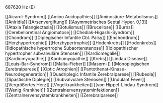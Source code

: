 687620 Hz (E)

[[Aicardi-Syndrom]]
[[Amino Acidopathies]]
[[Aminosäure-Metabolismus]]
[[Aniridia]]
[[Arsenvergiftung]]
[[Asymmetrisches Septal Hyper. 0,13]]
[[Ataxia Telangiectasia]]
[[Botulismus]]
[[Brucellose]]
[[Burns]]
[[Cerebelloretinal Angiomatose]]
[[Chediak-Higashi-Syndrom]]
[[Chondrom]]
[[Diplegischer Infantile Cbl. Palsy]]
[[Enchondrom]]
[[Herzhypertrophie]]
[[Herzhypertrophie]]
[[Hodenkrebs]]
[[Hodenkrebs]]
[[Idiopathische hypertrophe Subaortenstenose]]
[[Idiopathischer hypertropher subvalvuläre Stenosen]]
[[Kardiomegalie]]
[[Kardiomyopathie]]
[[Kardiomyopathie]]
[[Krebs]]
[[Lindau Disease]]
[[Louis-Bar-Syndrom]]
[[Malta-Fieber]]
[[Masern-]]
[[Monoplegischen Zerebralparese]]
[[Optic Atrophien]]
[[Pantothenat-Kinase-Neurodegeneration]]
[[Quadriplegic Infantile Zerebralparese]]
[[Rubeola]]
[[Spastische Diplegie]]
[[Subvalvuläre Stenosen]]
[[Undulant Fever]]
[[Vergrößertes Herz]]
[[Vogelkrankheiten]]
[[von Hippel-Lindau-Syndrom]]
[[Wenig Krankheit]]
[[Zentralnervensysteminfektionen]]
[[Zentralnervensystemkrankheiten]]
[[Zerebralparese]]